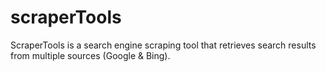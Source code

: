 # scraperTools
ScraperTools is a search engine scraping tool that retrieves search results from multiple sources (Google &amp; Bing).
